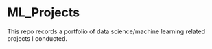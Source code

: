 # ML_Projects

This repo records a portfolio of data science/machine learning related projects I conducted.
